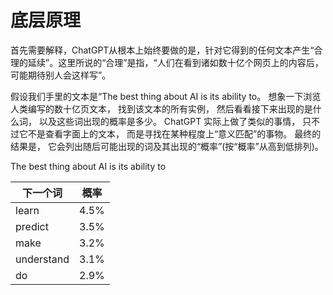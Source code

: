 # 底层原理

首先需要解释，ChatGPT从根本上始终要做的是，针对它得到的任何文本产生“合理的延续”。这里所说的“合理”是指，“人们在看到诸如数十亿个网页上的内容后，可能期待别人会这样写”。

假设我们手里的文本是“The best thing about AI is its ability to。
想象一下浏览人类编写的数十亿页文本，
找到该文本的所有实例，
然后看看接下来出现的是什么词，
以及这些词出现的概率是多少。
ChatGPT 实际上做了类似的事情，
只不过它不是查看字面上的文本，
而是寻找在某种程度上“意义匹配”的事物。
最终的结果是，
它会列出随后可能出现的词及其出现的“概率”(按“概率”从高到低排列)。

The best thing about AI is its ability to

|下一个词|概率|
|-|-|
|learn|4.5%|
|predict|3.5%|
|make|3.2%|
|understand|3.1%|
|do|2.9%|

